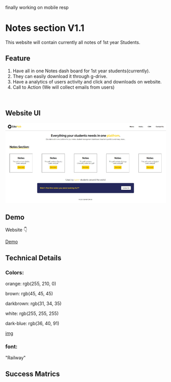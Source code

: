 finally working on mobile resp

# Notes section V1.1

  This website will contain currently all notes of 1st year Students.



## Feature

1. Have all in one Notes dash board for 1st year students(currently).
2. They can easily download it through g-drive.
3. Have a analytics of users activity and click and downloads on website.
4. Call to Action (We will collect emails from users)



&nbsp;
## Website UI

<img src="static/result/Version1.jpg" alt="HI.." height='250'>
<!-- ![Version1](/static/result/Version1.jpg) -->


## Demo

Website 👇

[Demo](https://mohdfaizan5.github.io/eduhub/)


## Technical Details

### Colors:

orange:    rgb(255, 210, 0)

brown:      rgb(45, 45, 45)

darkbrown:  rgb(31, 34, 35) 

white:      rgb(255, 255, 255)

dark-blue:  rgb(36, 40, 91)

[img](/assets/color-pallete.PNG)

### font:
"Railway"

## Success Matrics